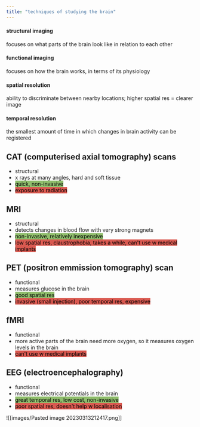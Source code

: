 ```yaml
---
title: "techniques of studying the brain"
---
```

#### structural imaging
focuses on what parts of the brain look like in relation to each other
#### functional imaging
focuses on how the brain works, in terms of its physiology
#### spatial resolution
ability to discriminate between nearby locations; higher spatial res = clearer image
#### temporal resolution
the smallest amount of time in which changes in brain activity can be registered

## CAT (computerised axial tomography) scans
- structural
- x rays at many angles, hard and soft tissue
- <mark style="background: #90BE6D;">quick, non-invasive</mark>
- <mark style="background: #d95950;">exposure to radiation</mark>
## MRI 
- structural
- detects changes in blood flow with very strong magnets
- <mark style="background: #90BE6D;">non-invasive, relatively inexpensive</mark>
- <mark style="background: #d95950;">low spatial res, claustrophobia, takes a while, can't use w medical implants</mark>
## PET (positron emmission tomography) scan
- functional 
- measures glucose in the brain
- <mark style="background: #90BE6D;">good spatial res</mark>
- <mark style="background: #d95950;">invasive (small injection), poor temporal res, expensive</mark>
## fMRI
- functional
- more active parts of the brain need more oxygen, so it measures oxygen levels in the brain
- <mark style="background: #d95950;">can't use w medical implants</mark>
## EEG (electroencephalography)
- functional
- measures electrical potentials in the brain 
- <mark style="background: #90BE6D;">great temporal res, low cost, non-invasive</mark>
- <mark style="background: #d95950;">poor spatial res, doesn't help w localisation</mark>

![[images/Pasted image 20230313212417.png]]
